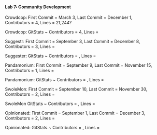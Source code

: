 #### Lab 7: Community Development

Crowdcop: First Commit = March 3, Last Commit = December 1, Contributors = 4, Lines = 21,244?

Crowdcop: GitStats ~ Contributors = 4, Lines = 

Suggestr: First Commit = September 3, Last Commit = December 8, Contributors = 3, Lines = 

Suggester: GitStats ~ Contributors = , Lines = 

Pandamonium: First Commit = September 9, Last Commit = November 15, Contributors = 1, Lines = 

Pandamonium: GitStats ~ Contributors = , Lines = 

SwoleMon: First Commit = September 10, Last Commit = November 30, Contributors = 2, Lines = 

SwoleMon GitStats ~ Contributors = , Lines = 

Opinionated: First Commit = September 1, Last Commit = December 3, Contributors = 2, Lines = 

Opinionated: GitStats ~ Contributors = , Lines = 

